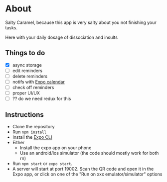 
# About

Salty Caramel, because this app is very salty about you not finishing your tasks. 

Here with your daily dosage of dissociation and insults

## Things to do

- [x] async storage
- [ ] edit reminders
- [ ] delete reminders
- [ ] notifs with [Expo calendar](https://docs.expo.io/versions/latest/sdk/calendar/)
- [ ] check off reminders
- [ ] proper UI/UX
- [ ] ?? do we need redux for this

## Instructions

* Clone the repository
* Run `npm install`
* Install the [Expo CLI](https://docs.expo.io/)
* Either 
    * Install the expo app on your phone
    * Use an android/ios simulator (the code should mostly work for both rn)
* Run `npm start` or `expo start`. 
* A server will start at port 19002. Scan the QR code and open it in the Expo app, or click on one of the "Run on xxx emulator/simulator" options

